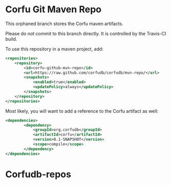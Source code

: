 # Corfu Git Maven Repo

This orphaned branch stores the Corfu maven artifacts.

Please do not commit to this branch directly. It is controlled by the Travis-CI build.

To use this repository in a maven project, add:

```xml
<repositories>
    <repository>
        <id>corfu-github-mvn-repo</id>
        <url>https://raw.github.com/corfudb/corfudb/mvn-repo/</url>
        <snapshots>
            <enabled>true</enabled>
            <updatePolicy>always</updatePolicy>
        </snapshots>
    </repository>
</repositories>
```

Most likely, you will want to add a reference to the Corfu artifact as well:

```xml
<dependencies>
        <dependency>
            <groupId>org.corfudb</groupId>
            <artifactId>corfu</artifactId>
            <version>0.1-SNAPSHOT</version>
            <scope>compile</scope>
        </dependency>
</dependencies>
```
# Corfudb-repos
